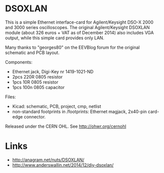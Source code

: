 DSOXLAN
=======

This is a simple Ethernet interface-card for Agilent/Keysight
DSO-X 2000 and 3000 series oscilloscopes. The original Agilent/Keysight 
DSOXLAN module (about 326 euros + VAT as of December 2014)
also includes VGA output, while this simple card provides only LAN.

Many thanks to "georges80" on the EEVBlog forum
for the original schematic and PCB layout.

Components:
* Ethernet jack, Digi-Key nr 1419-1021-ND
* 2pcs 220R 0805 resistor
* 1pcs 10R 0805 resistor
* 1pcs 100n 0805 capacitor

Files:
* Kicad: schematic, PCB, project, cmp, netlist
* non-standard footprints in /footprints: Ethernet magjack, 2x40-pin card-edge connector.

Released under the CERN OHL. See http://ohwr.org/cernohl

Links
=====
* http://anagram.net/nuts/DSOXLAN/
* http://www.anderswallin.net/2014/12/diy-dsoxlan/
